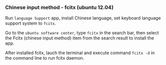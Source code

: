 ### Chinese input method - fcitx (ubuntu 12.04)

Run `language Support` app, install Chinese language, set keyboard language support system to `fcitx`.

Go to the `ubuntu software center`, type `fcitx` in the search bar, then
select the Fcitx (chinese input method) item from the search result to install
the app.

After installed fcitx, lauch the terminal and execute command `fcitx -d` in the
command line to run fcitx daemon.
